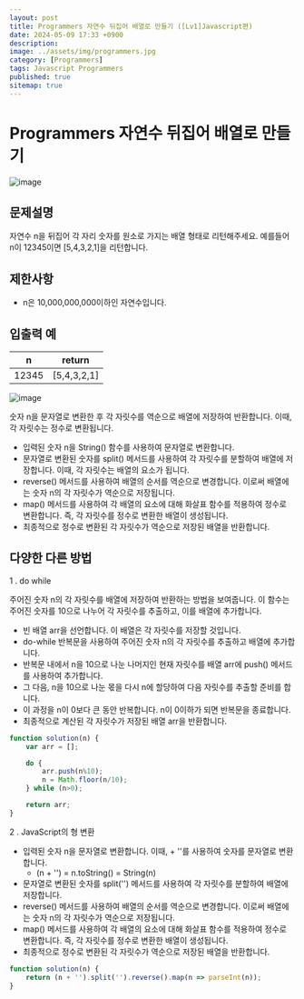 ```yaml
---
layout: post
title: Programmers 자연수 뒤집어 배열로 만들기 ([Lv1]Javascript편)
date: 2024-05-09 17:33 +0900
description: 
image: ../assets/img/programmers.jpg
category: [Programmers]
tags: Javascript Programmers
published: true
sitemap: true
---
```


# Programmers 자연수 뒤집어 배열로 만들기

![image](https://github.com/gnlgk/gnlgk.github.io/assets/161431748/b343c893-7d5c-4ee6-9083-6b32d395f5f7)

## 문제설명

자연수 n을 뒤집어 각 자리 숫자를 원소로 가지는 배열 형태로 리턴해주세요. 예를들어 n이 12345이면 [5,4,3,2,1]을 리턴합니다.

## 제한사항

* n은 10,000,000,000이하인 자연수입니다.

## 입출력 예

|n|return|
|---|---|
|12345|[5,4,3,2,1]|

![image](https://github.com/gnlgk/gnlgk.github.io/assets/161431748/280f2c40-1675-4648-afd4-2aad856dc4a1)

숫자 n을 문자열로 변환한 후 각 자릿수를 역순으로 배열에 저장하여 반환합니다. 이때, 각 자릿수는 정수로 변환됩니다.

* 입력된 숫자 n을 String() 함수를 사용하여 문자열로 변환합니다.
* 문자열로 변환된 숫자를 split() 메서드를 사용하여 각 자릿수를 분할하여 배열에 저장합니다. 이때, 각 자릿수는 배열의 요소가 됩니다.
* reverse() 메서드를 사용하여 배열의 순서를 역순으로 변경합니다. 이로써 배열에는 숫자 n의 각 자릿수가 역순으로 저장됩니다.
* map() 메서드를 사용하여 각 배열의 요소에 대해 화살표 함수를 적용하여 정수로 변환합니다. 즉, 각 자릿수를 정수로 변환한 배열이 생성됩니다.
* 최종적으로 정수로 변환된 각 자릿수가 역순으로 저장된 배열을 반환합니다.

## 다양한 다른 방법

1 . do while

주어진 숫자 n의 각 자릿수를 배열에 저장하여 반환하는 방법을 보여줍니다. 이 함수는 주어진 숫자를 10으로 나누어 각 자릿수를 추출하고, 이를 배열에 추가합니다.

* 빈 배열 arr을 선언합니다. 이 배열은 각 자릿수를 저장할 것입니다.
* do-while 반복문을 사용하여 주어진 숫자 n의 각 자릿수를 추출하고 배열에 추가합니다.
* 반복문 내에서 n을 10으로 나눈 나머지인 현재 자릿수를 배열 arr에 push() 메서드를 사용하여 추가합니다.
* 그 다음, n을 10으로 나눈 몫을 다시 n에 할당하여 다음 자릿수를 추출할 준비를 합니다.
* 이 과정을 n이 0보다 큰 동안 반복합니다. n이 0이하가 되면 반복문을 종료합니다.
* 최종적으로 계산된 각 자릿수가 저장된 배열 arr을 반환합니다.

````javascript
function solution(n) {
    var arr = [];

    do {
        arr.push(n%10);
        n = Math.floor(n/10);
    } while (n>0);

    return arr;
}
````

2 . JavaScript의 형 변환

* 입력된 숫자 n을 문자열로 변환합니다. 이때, + ''를 사용하여 숫자를 문자열로 변환합니다.
  - (n + '') = n.toString() = String(n)
* 문자열로 변환된 숫자를 split('') 메서드를 사용하여 각 자릿수를 분할하여 배열에 저장합니다.
* reverse() 메서드를 사용하여 배열의 순서를 역순으로 변경합니다. 이로써 배열에는 숫자 n의 각 자릿수가 역순으로 저장됩니다.
* map() 메서드를 사용하여 각 배열의 요소에 대해 화살표 함수를 적용하여 정수로 변환합니다. 즉, 각 자릿수를 정수로 변환한 배열이 생성됩니다.
* 최종적으로 정수로 변환된 각 자릿수가 역순으로 저장된 배열을 반환합니다.

````javascript
function solution(n) {
    return (n + '').split('').reverse().map(n => parseInt(n));
}
````

